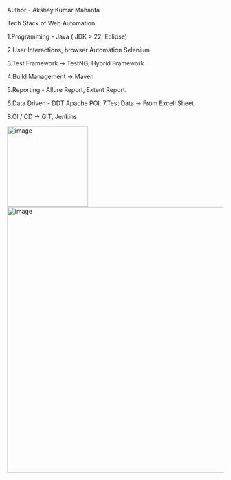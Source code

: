 Author - Akshay Kumar Mahanta 

Tech Stack of Web Automation

1.Programming - Java ( JDK > 22, Eclipse)

2.User Interactions, browser Automation Selenium

3.Test Framework -> TestNG, Hybrid Framework

4.Build Management -> Maven

5.Reporting - Allure Report, Extent Report.

6.Data Driven - DDT Apache POI.
7.Test Data -> From Excell Sheet

8.CI / CD -> GIT, Jenkins

<img width="188" alt="image" src="https://github.com/user-attachments/assets/54302329-853e-4936-8a0b-ab193e075273">
<img width="619" alt="image" src="https://github.com/user-attachments/assets/7fab283d-aabc-4852-a005-2c18cdf7acb8">



